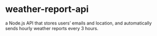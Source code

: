 # weather-report-api
 a Node.js API that stores users’ emails and location, and automatically sends hourly weather reports every 3 hours.
